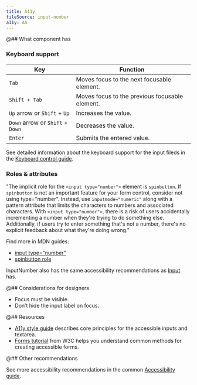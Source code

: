 ```yaml
---
title: A11y
fileSource: input-number
a11y: AA
---
```


@## What component has

### Keyboard support

| Key                              | Function                                       |
| -------------------------------- | ---------------------------------------------- |
| `Tab`                            | Moves focus to the next focusable element.     |
| `Shift + Tab`                    | Moves focus to the previous focusable element. |
| `Up` arrow or `Shift` + `Up`     | Increases the value.                           |
| `Down` arrow or `Shift` + `Down` | Decreases the value.                           |
| `Enter`                          | Submits the entered value.                     |

See detailed information about the keyboard support for the input fileds in the [Keyboard control guide](/core-principles/a11y/a11y-keyboard/#input_i_textarea).

### Roles & attributes

"The implicit role for the `<input type="number">` element is `spinbutton`. If `spinbutton` is not an important feature for your form control, consider not using type="number". Instead, use `inputmode="numeric"` along with a pattern attribute that limits the characters to numbers and associated characters. With `<input type="number">`, there is a risk of users accidentally incrementing a number when they're trying to do something else. Additionally, if users try to enter something that's not a number, there's no explicit feedback about what they're doing wrong."

Find more in MDN guides:

- [input type="number"](https://developer.mozilla.org/en-US/docs/Web/HTML/Element/input/number#accessibility)
- [spinbutton role](https://developer.mozilla.org/en-US/docs/Web/Accessibility/ARIA/Roles/spinbutton_role)

InputNumber also has the same accessibility recommendations as [Input](/components/input/input-a11y/) has.

@## Considerations for designers

- Focus must be visible.
- Don’t hide the input label on focus.

@## Resources

- [A11y style guide](https://a11y-style-guide.com/style-guide/section-forms.html#kssref-forms-text-fields) describes core principles for the accessible inputs and textarea.
- [Forms tutorial](https://www.w3.org/WAI/tutorials/forms/) from W3C helps you understand common methods for creating accessible forms.

@## Other recommendations

See more accessibility recommendations in the common [Accessibility guide](/core-principles/a11y/).
